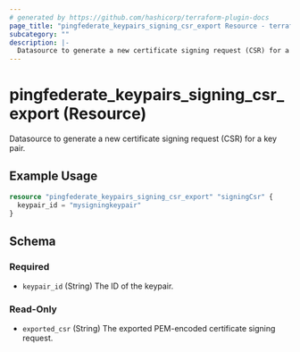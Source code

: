 ```yaml
---
# generated by https://github.com/hashicorp/terraform-plugin-docs
page_title: "pingfederate_keypairs_signing_csr_export Resource - terraform-provider-pingfederate"
subcategory: ""
description: |-
  Datasource to generate a new certificate signing request (CSR) for a key pair.
---
```


# pingfederate_keypairs_signing_csr_export (Resource)

Datasource to generate a new certificate signing request (CSR) for a key pair.

## Example Usage

```terraform
resource "pingfederate_keypairs_signing_csr_export" "signingCsr" {
  keypair_id = "mysigningkeypair"
}
```

<!-- schema generated by tfplugindocs -->
## Schema

### Required

- `keypair_id` (String) The ID of the keypair.

### Read-Only

- `exported_csr` (String) The exported PEM-encoded certificate signing request.
